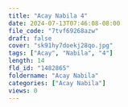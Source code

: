```yaml
---
title: "Acay Nabila 4"
date: 2024-07-13T07:46:08-08:00
file_code: "7tvf69268azw"
draft: false
cover: "sk91hy7doekj28qo.jpg"
tags: ["Acay", "Nabila", "4"]
length: 14
fld_id: "1482865"
foldername: "Acay Nabila"
categories: ["Acay Nabila"]
views: 0
---
```

